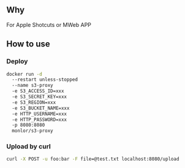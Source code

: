 ## Why

For Apple Shotcuts or MWeb APP

## How to use

### Deploy

```bash
docker run -d 
  --restart unless-stopped
  --name s3-proxy
  -e S3_ACCESS_ID=xxx
  -e S3_SECRET_KEY=xxx
  -e S3_REGION=xxx
  -e S3_BUCKET_NAME=xxx
  -e HTTP_USERNAME=xxx
  -e HTTP_PASSWORD=xxx
  -p 8080:8080
  monlor/s3-proxy
```

### Upload by curl

```bash
curl -X POST -u foo:bar -F file=@test.txt localhost:8080/upload
```
